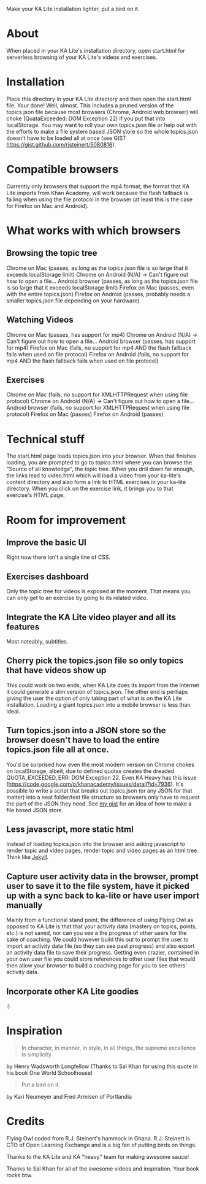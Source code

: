 Make your KA Lite installation lighter, put a bird on it.

# About
When placed in your KA Lite's installation directory, open start.html for serverless browsing of your KA Lite's videos and exercises. 

# Installation
Place this directory in your KA Lite directory and then open the start.html file. Your done! Well, almost.  This includes a pruned version of the topics.json file because most browsers (Chrome, Android web browser) will choke (QuataExceeded: DOM Exception 22) if you put that into localStorage. You may want to roll your own topics.json file or help out with the efforts to make a file system based JSON store so the whole topics.json doesn't have to be loaded all at once (see GIST https://gist.github.com/rjsteinert/5080816). 

# Compatible browsers
Currently only browsers that support the mp4 format, the format that KA Lite imports from Khan Academy, will work because the flash fallback is failing when using the file protocol in the browser (at least this is the case for Firefox on Mac and Android).  

# What works with which browsers

## Browsing the topic tree
Chrome on Mac (passes, as long as the topics.json file is so large that it exceeds localStorage limit)
Chrome on Android (N/A) -> Can't figure out how to open a file...
Android browser (passes, as long as the topics.json file is so large that it exceeds localStorage limit)
Firefox on Mac (passes, even with the entire topics.json)
Firefox on Android (passes, probably needs a smaller topics.json file depending on your hardware)

## Watching Videos
Chrome on Mac (passes, has support for mp4)
Chrome on Android (N/A) -> Can't figure out how to open a file...
Android browser (passes, has support for mp4)
Firefox on Mac (fails, no support for mp4 AND the flash fallback fails when used on file protocol)
Firefox on Android (fails, no support for mp4 AND the flash fallback fails when used on file protocol)

## Exercises
Chrome on Mac (fails, no support for XMLHTTPRequest when using file protocol)
Chrome on Android (N/A) -> Can't figure out how to open a file...
Android browser (fails, no support for XMLHTTPRequest when using file protocol)
Firefox on Mac (passes)
Firefox on Android (passes)

# Technical stuff
The start.html page loads topics.json into your browser.  When that finishes loading, you are prompted to go to topics.html where you can browse the "Source of all knowledge", the topic tree.  When you drill down far enough, the links lead to video.html which will load a video from your ka-lite's content directory and also form a link to HTML exercises in your ka-lite directory.  When you click on the exercise link, it brings you to that exercise's HTML page.

# Room for improvement
## Improve the basic UI
Right now there isn't a single line of CSS.

## Exercises dashboard
Only the topic tree for videos is exposed at the moment. That means you can only get to an exercise by going to its related video.

## Integrate the KA Lite video player and all its features
Most noteably, subtitles.  

## Cherry pick the topics.json file so only topics that have videos show up
This could work on two ends, when KA Lite does its import from the Internet it could generate a slim version of topics.json.  The other end is perhaps giving the user the option of only taking part of what is on the KA Lite installation. Loading a giant topics.json into a mobile browser is less than ideal.

## Turn topics.json into a JSON store so the browser doesn't have to load the entire topics.json file all at once.
You'd be surprised how even the most modern version on Chrome chokes on localStorage, albeit, due to defined quotas creates the dreaded QUOTA_EXCEEDED_ERR: DOM Exception 22.  Even KA Heavy has this issue (https://code.google.com/p/khanacademy/issues/detail?id=7936).  It's possible to write a script that breaks out topics.json (or any JSON for that matter) into a neat folder/text file structure so browsers only have to request the part of the JSON they need.  See  [my gist](https://gist.github.com/rjsteinert/5080816) for an idea of how to make a file based JSON store.

## Less javascript, more static html
Instead of loading topics.json into the browser and asking javascript to render topic and video pages, render topic and video pages as an html tree. Think like [Jekyll](https://github.com/mojombo/jekyll).

## Capture user activity data in the browser, prompt user to save it to the file system, have it picked up with a sync back to ka-lite or have user import manually
Mainly from a functional stand point, the difference of using Flying Owl as opposed to KA Lite is that that your activity data (mastery on topics, points, etc.) is not saved, nor can you see a the progress of other users for the sake of coaching. We could however build this out to prompt the user to import an activity data file (so they can see past progress) and also export an activity data file to save their progress.  Getting even crazier, contained in your own user file you could store references to other user files that would then allow your browser to build a coaching page for you to see others' activity data. 

## Incorporate other KA Lite goodies
:)

# Inspiration
> In character, in manner, in style, in all things, the supreme excellence is simplicity.

by Henry Wadsworth Longfellow (Thanks to Sal Khan for using this quote in his book One World Schoolhouse) 

> Put a bird on it.

by Kari Neumeyer and Fred Armisen of Portlandia


# Credits
Flying Owl coded from R.J. Steinert's hammock in Ghana.  R.J. Steinert is CTO of Open Learning Exchange and is a big fan of putting birds on things.

Thanks to the KA Lite and KA "heavy" team for making awesome sauce!

Thanks to Sal Khan for all of the awesome videos and inspiration. Your book rocks btw.

